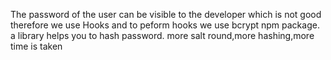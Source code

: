The password of the user can be visible to the developer which is not good therefore we use Hooks and to peform hooks we use bcrypt npm package.
a library helps you to hash password.
more salt round,more hashing,more time is taken